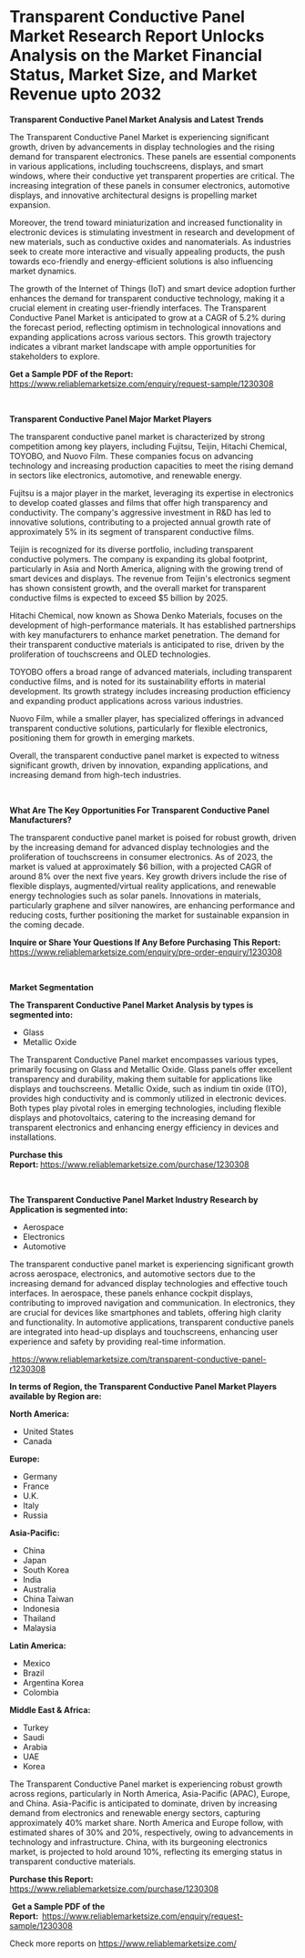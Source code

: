<p><h1>Transparent Conductive Panel Market Research Report Unlocks Analysis on the Market Financial Status, Market Size, and Market Revenue upto 2032</h1></p><p><strong>Transparent Conductive Panel Market Analysis and Latest Trends</strong></p>
<p><p>The Transparent Conductive Panel Market is experiencing significant growth, driven by advancements in display technologies and the rising demand for transparent electronics. These panels are essential components in various applications, including touchscreens, displays, and smart windows, where their conductive yet transparent properties are critical. The increasing integration of these panels in consumer electronics, automotive displays, and innovative architectural designs is propelling market expansion.</p><p>Moreover, the trend toward miniaturization and increased functionality in electronic devices is stimulating investment in research and development of new materials, such as conductive oxides and nanomaterials. As industries seek to create more interactive and visually appealing products, the push towards eco-friendly and energy-efficient solutions is also influencing market dynamics. </p><p>The growth of the Internet of Things (IoT) and smart device adoption further enhances the demand for transparent conductive technology, making it a crucial element in creating user-friendly interfaces. The Transparent Conductive Panel Market is anticipated to grow at a CAGR of 5.2% during the forecast period, reflecting optimism in technological innovations and expanding applications across various sectors. This growth trajectory indicates a vibrant market landscape with ample opportunities for stakeholders to explore.</p></p>
<p><strong>Get a Sample PDF of the Report:&nbsp;</strong> <a href="https://www.reliablemarketsize.com/enquiry/request-sample/1230308?utm_campaign=2744&utm_medium=2&utm_source=Github&utm_content=ia&utm_term=03042025&utm_id=transparent-conductive-panel">https://www.reliablemarketsize.com/enquiry/request-sample/1230308</a></p>
<p>&nbsp;</p>
<p><strong>Transparent Conductive Panel Major Market Players</strong></p>
<p><p>The transparent conductive panel market is characterized by strong competition among key players, including Fujitsu, Teijin, Hitachi Chemical, TOYOBO, and Nuovo Film. These companies focus on advancing technology and increasing production capacities to meet the rising demand in sectors like electronics, automotive, and renewable energy.</p><p>Fujitsu is a major player in the market, leveraging its expertise in electronics to develop coated glasses and films that offer high transparency and conductivity. The company's aggressive investment in R&D has led to innovative solutions, contributing to a projected annual growth rate of approximately 5% in its segment of transparent conductive films.</p><p>Teijin is recognized for its diverse portfolio, including transparent conductive polymers. The company is expanding its global footprint, particularly in Asia and North America, aligning with the growing trend of smart devices and displays. The revenue from Teijin's electronics segment has shown consistent growth, and the overall market for transparent conductive films is expected to exceed $5 billion by 2025.</p><p>Hitachi Chemical, now known as Showa Denko Materials, focuses on the development of high-performance materials. It has established partnerships with key manufacturers to enhance market penetration. The demand for their transparent conductive materials is anticipated to rise, driven by the proliferation of touchscreens and OLED technologies.</p><p>TOYOBO offers a broad range of advanced materials, including transparent conductive films, and is noted for its sustainability efforts in material development. Its growth strategy includes increasing production efficiency and expanding product applications across various industries.</p><p>Nuovo Film, while a smaller player, has specialized offerings in advanced transparent conductive solutions, particularly for flexible electronics, positioning them for growth in emerging markets.</p><p>Overall, the transparent conductive panel market is expected to witness significant growth, driven by innovation, expanding applications, and increasing demand from high-tech industries.</p></p>
<p>&nbsp;</p>
<p><strong>What Are The Key Opportunities For Transparent Conductive Panel Manufacturers?</strong></p>
<p><p>The transparent conductive panel market is poised for robust growth, driven by the increasing demand for advanced display technologies and the proliferation of touchscreens in consumer electronics. As of 2023, the market is valued at approximately $6 billion, with a projected CAGR of around 8% over the next five years. Key growth drivers include the rise of flexible displays, augmented/virtual reality applications, and renewable energy technologies such as solar panels. Innovations in materials, particularly graphene and silver nanowires, are enhancing performance and reducing costs, further positioning the market for sustainable expansion in the coming decade.</p></p>
<p><strong>Inquire or Share Your Questions If Any Before Purchasing This Report:</strong> <a href="https://www.reliablemarketsize.com/enquiry/pre-order-enquiry/1230308?utm_campaign=2744&utm_medium=2&utm_source=Github&utm_content=ia&utm_term=03042025&utm_id=transparent-conductive-panel">https://www.reliablemarketsize.com/enquiry/pre-order-enquiry/1230308</a></p>
<p>&nbsp;</p>
<p><strong>Market Segmentation</strong></p>
<p><strong>The Transparent Conductive Panel Market Analysis by types is segmented into:</strong></p>
<p><ul><li>Glass</li><li>Metallic Oxide</li></ul></p>
<p><p>The Transparent Conductive Panel market encompasses various types, primarily focusing on Glass and Metallic Oxide. Glass panels offer excellent transparency and durability, making them suitable for applications like displays and touchscreens. Metallic Oxide, such as indium tin oxide (ITO), provides high conductivity and is commonly utilized in electronic devices. Both types play pivotal roles in emerging technologies, including flexible displays and photovoltaics, catering to the increasing demand for transparent electronics and enhancing energy efficiency in devices and installations.</p></p>
<p><strong>Purchase this Report:&nbsp;</strong><a href="https://www.reliablemarketsize.com/purchase/1230308?utm_campaign=2744&utm_medium=2&utm_source=Github&utm_content=ia&utm_term=03042025&utm_id=transparent-conductive-panel">https://www.reliablemarketsize.com/purchase/1230308</a></p>
<p>&nbsp;</p>
<p><strong>The Transparent Conductive Panel Market Industry Research by Application is segmented into:</strong></p>
<p><ul><li>Aerospace</li><li>Electronics</li><li>Automotive</li></ul></p>
<p><p>The transparent conductive panel market is experiencing significant growth across aerospace, electronics, and automotive sectors due to the increasing demand for advanced display technologies and effective touch interfaces. In aerospace, these panels enhance cockpit displays, contributing to improved navigation and communication. In electronics, they are crucial for devices like smartphones and tablets, offering high clarity and functionality. In automotive applications, transparent conductive panels are integrated into head-up displays and touchscreens, enhancing user experience and safety by providing real-time information.</p></p>
<p><a href="https://www.reliablemarketsize.com/transparent-conductive-panel-r1230308?utm_campaign=2744&utm_medium=2&utm_source=Github&utm_content=ia&utm_term=03042025&utm_id=transparent-conductive-panel">&nbsp;https://www.reliablemarketsize.com/transparent-conductive-panel-r1230308</a></p>
<p><strong>In terms of Region, the Transparent Conductive Panel Market Players available by Region are:</strong></p>
<p>
    <p> <strong> North America: </strong>
        <ul>
            <li>United States</li>
            <li>Canada</li>
        </ul>
        </p> 
    <p> <strong> Europe: </strong>
        <ul>
            <li>Germany</li>
            <li>France</li>
            <li>U.K.</li>
            <li>Italy</li>
            <li>Russia</li>
        </ul>
        </p> 
    <p> <strong> Asia-Pacific: </strong>
        <ul>
            <li>China</li>
            <li>Japan</li>
            <li>South Korea</li>
            <li>India</li>
            <li>Australia</li>
            <li>China Taiwan</li>
            <li>Indonesia</li>
            <li>Thailand</li>
            <li>Malaysia</li>
        </ul>
        </p> 
    <p> <strong> Latin America: </strong>
        <ul>
            <li>Mexico</li>
            <li>Brazil</li>
            <li>Argentina Korea</li>
            <li>Colombia</li>
        </ul>
        </p> 
    <p> <strong> Middle East & Africa: </strong>
        <ul>
            <li>Turkey</li>
            <li>Saudi</li>
            <li>Arabia</li>
            <li>UAE</li>
            <li>Korea</li>
        </ul>
    </p>
    </p>
<p><p>The Transparent Conductive Panel market is experiencing robust growth across regions, particularly in North America, Asia-Pacific (APAC), Europe, and China. Asia-Pacific is anticipated to dominate, driven by increasing demand from electronics and renewable energy sectors, capturing approximately 40% market share. North America and Europe follow, with estimated shares of 30% and 20%, respectively, owing to advancements in technology and infrastructure. China, with its burgeoning electronics market, is projected to hold around 10%, reflecting its emerging status in transparent conductive materials.</p></p>
<p><strong>Purchase this Report: </strong><a href="https://www.reliablemarketsize.com/purchase/1230308?utm_campaign=2744&utm_medium=2&utm_source=Github&utm_content=ia&utm_term=03042025&utm_id=transparent-conductive-panel">https://www.reliablemarketsize.com/purchase/1230308</a></p>
<p>&nbsp;<strong>Get a Sample PDF of the Report:&nbsp;&nbsp;</strong><a href="https://www.reliablemarketsize.com/enquiry/request-sample/1230308?utm_campaign=2744&utm_medium=2&utm_source=Github&utm_content=ia&utm_term=03042025&utm_id=transparent-conductive-panel">https://www.reliablemarketsize.com/enquiry/request-sample/1230308</a></p>
<p><strong></strong></p>
<p>Check more reports on <a href="https://www.reliablemarketsize.com/?utm_campaign=2744&utm_medium=2&utm_source=Github&utm_content=ia&utm_term=03042025&utm_id=transparent-conductive-panel">https://www.reliablemarketsize.com/</a></p>